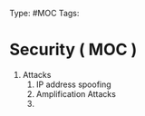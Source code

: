 Type: #MOC
Tags:
# Security ( MOC )

1. Attacks
	1. IP address spoofing
	2. Amplification Attacks
	3. 